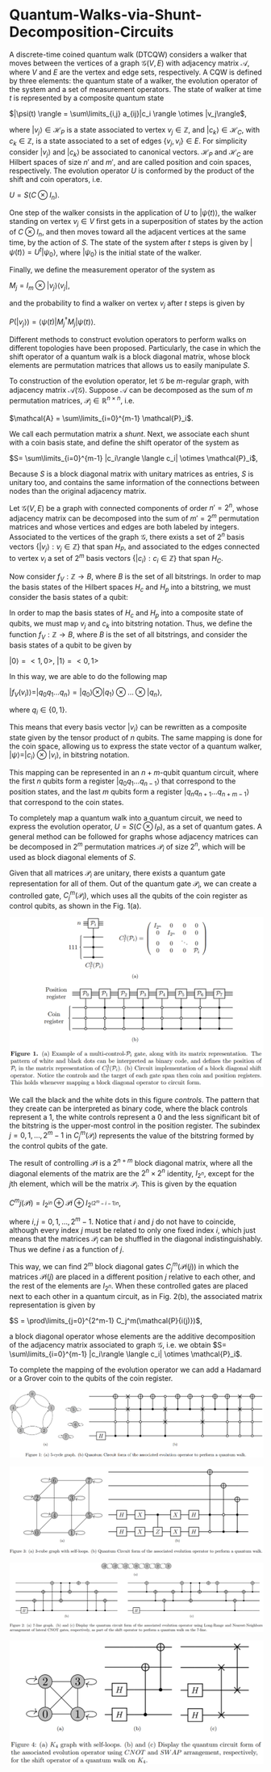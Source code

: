 # Quantum-Walks-via-Shunt-Decomposition-Circuits

A discrete-time coined quantum walk (DTCQW) considers a walker that moves between the vertices of a graph $\mathcal{G}(V,E)$ with adjacency matrix $\mathcal{A}$, where $V$ and $E$ are the vertex and edge sets, respectively. A CQW is defined by three elements: the quantum state of a walker, the evolution operator of the system and a set of measurement operators. The state of walker at time $t$ is represented by a composite quantum state 

$|\psi(t) \rangle = \sum\limits_{i,j} a_{ij}|c_i \rangle \otimes |v_j\rangle$,

where $|v_j\rangle \in \mathcal{H}_P$ is a state associated to vertex $v_j \in \mathbb{Z}$, and $|c_k\rangle \in \mathcal{H}_C$, with $c_k \in \mathbb{Z}$, is a state associated to a set of edges $\{v_j,v_i\} \in E$. For simplicity consider $|v_j\rangle$ and $|c_k\rangle$ be associated to canonical vectors. $\mathcal{H}_P$ and $\mathcal{H}_C$ are Hilbert spaces of size $n'$ and $m'$, and are called position and coin spaces, respectively. The evolution operator $U$ is conformed by the product of the shift and coin operators, i.e.

$U=S(C\otimes I_{n})$.

One step of the walker consists in the application of $U$ to $|\psi(t)\rangle$, the walker standing on vertex $v_j \in V$ first gets in a superposition of states by the action of $C\otimes I_{n}$, and then moves toward all the adjacent vertices at the same time, by the action of $S$. The state of the system after $t$ steps is given by $|\psi(t)\rangle = U^t |\psi_0 \rangle$, where $|\psi_0 \rangle$ is the initial state of the walker. 

Finally, we define the measurement operator of the system as 

$M_j = I_{m} \otimes |v_j\rangle \langle v_j|$,

and the probability to find a walker on vertex $v_j$ after $t$ steps is given by

$P(|v_j\rangle) = \langle \psi(t)|M_j^{\dagger}M_j|\psi(t) \rangle$.

Different methods to construct evolution operators to perform walks on different topologies have been proposed. Particularly, the case in which the shift operator of a quantum walk is a block diagonal matrix, whose block elements are permutation matrices that allows us to easily manipulate $S$.

To construction of the evolution operator, let $\mathcal{G}$ be $m$-regular graph, with adjacency matrix $\mathcal{A}(\mathcal{G})$. Suppose $\mathcal{A}$ can be decomposed as the sum of $m$ permutation matrices, $\mathcal{P}_i \in \mathbb{R}^{n \times n}$, i.e.

$\mathcal{A} = \sum\limits_{i=0}^{m-1} \mathcal{P}_i$.

We call each permutation matrix a $shunt$. Next, we associate each shunt with a coin basis state, and define the shift operator of the system as 

$S= \sum\limits_{i=0}^{m-1} |c_i\rangle \langle c_i| \otimes \mathcal{P}_i$,

Because $S$ is a block diagonal matrix with unitary matrices as entries, $S$ is unitary too, and contains the same information of the connections between nodes than the original adjacency matrix.


Let $\mathcal{G}(V,E)$ be a graph with connected components of order $n'=2^n$, whose adjacency matrix can be decomposed into the sum of $m'=2^m$ permutation matrices and whose vertices and edges are both labeled by integers. Associated to the vertices of the graph $\mathcal{G}$, there exists a set of $2^n$ basis vectors $\{|v_j \rangle: v_j \in \mathbb{Z}\}$ that span $H_P$, and associated to the edges connected to vertex $v_i$ a set of $2^m$ basis vectors $\{|c_i \rangle: c_i \in \mathbb{Z}\}$ that span $H_C$.

Now consider $f_V: \mathbb{Z} \rightarrow B$, where $B$ is the set of all bitstrings. In order to map the basis states of the Hilbert spaces $H_c$ and $H_p$ into a bitstring, we must consider the basis states of a qubit:


In order to map the basis states of $H_c$ and $H_p$ into a composite state of qubits, we must map $v_j$ and $c_k$ into bitstring notation. Thus, we define the function $f_V: \mathbb{Z} \rightarrow B$, where $B$ is the set of all bitstrings, and consider the basis states of a qubit to be given by

$|0\rangle = <1,0>$, $|1\rangle = <0,1>$

In this way, we are able to do the following map

$|f_V(v_i) \rangle = |q_0q_1\dots q_n\rangle = |q_0 \rangle \otimes |q_1 \rangle \otimes \dots \otimes |q_n\rangle$,

where $q_i \in \{0,1\}$.

This means that every basis vector $|v_i\rangle$ can be rewritten as a composite state given by the tensor product of $n$ qubits. The same mapping is done for the coin space, allowing us to express the state vector of a quantum walker, $|\psi \rangle = |c_i\rangle \otimes |v_i \rangle$, in bitstring notation. 

This mapping can be represented in an $n+m$-qubit quantum circuit, where the first $n$ qubits form a register $|q_0 q_1 \dots q_{n-1} \rangle$ that correspond to the position states, and the last $m$ qubits form a register $|q_{n} q_{n+1} \dots q_{n+m-1} \rangle$ that correspond to the coin states.

To completely map a quantum walk into a quantum circuit, we need to express the evolution operator, $U=S(C \otimes I_P)$, as a set of quantum gates. A general method can be followed for graphs whose adjacency matrices can be decomposed in $2^m$ permutation matrices $\mathcal{P}_i$ of size $2^n$, which will be used as block diagonal elements of $S$.


Given that all matrices $\mathcal{P}_i$ are unitary, there exists a quantum gate representation for all of them. Out of the quantum gate $\mathcal{P}_i$, we can create a controlled gate, $C^{m}_j(\mathcal{P}_i)$, which uses all the qubits of the coin register as control qubits, as shown in the Fig. 1(a).


![alt text](https://github.com/allanwing-qc/Quantum-Walks-via-Shunt-Decomposition-Circuits/blob/main/block_diagonal_to_circuit_github.png?raw=true)


We call the black and the white dots in this figure $controls$. The pattern that they create can be interpreted as binary code, where the black controls represent a 1, the white controls represent a 0 and the less significant bit of the bitstring is the upper-most control in the position register. The subindex $j = 0,1, \dots, 2^m-1$ in $C^{m}_j(\mathcal{P}_i)$ represents the value of the bitstring formed by the control qubits of the gate. 


The result of controlling $\mathcal{P}i$ is a $2^{n+m}$ block diagonal matrix, where all the diagonal elements of the matrix are the $2^n \times 2^n$ identity, $I_{2^n}$, except for the $j$th element, which will be the matrix $\mathcal{P}_i$. This is given by the equation

$C^{m}j(\mathcal{P}i) = I_{2^{in}} \oplus \mathcal{P}{i}\oplus I_{2^{(2^m-i-1)n}}$,

where $i,j = 0,1, \dots, 2^{m}-1$. Notice that $i$ and $j$ do not have to coincide, although every index $j$ must be related to only one fixed index $i$, which just means that the matrices $\mathcal{P}_i$ can be shuffled in the diagonal indistinguishably. Thus we define $i$ as a function of $j$.

This way, we can find $2^m$ block diagonal gates $C^m_j(\mathcal{P}{i(j)})$ in which the matrices $\mathcal{P}{i(j)}$ are placed in a different position $j$ relative to each other, and the rest of the elements are $I_{2^n}$. When these controlled gates are placed next to each other in a quantum circuit, as in Fig. 2(b), the associated matrix representation is given by

$S = \prod\limits_{j=0}^{2^m-1} C_j^m(\mathcal{P}{i(j)})$,

a block diagonal operator whose elements are the additive decomposition of the adjacency matrix associated to graph $\mathcal{G}$, i.e. we obtain $S= \sum\limits_{i=0}^{m-1} |c_i\rangle \langle c_i| \otimes \mathcal{P}_i$. 

To complete the mapping of the evolution operator we can add a Hadamard or a Grover coin to the qubits of the coin register.




![alt text](https://github.com/allanwing-qc/Quantum-Walks-via-Shunt-Decomposition-Circuits/blob/main/5-cycle_github.png?raw=true)


![alt text](https://github.com/allanwing-qc/Quantum-Walks-via-Shunt-Decomposition-Circuits/blob/main/3-cube_github.png?raw=true)


![alt text](https://github.com/allanwing-qc/Quantum-Walks-via-Shunt-Decomposition-Circuits/blob/main/7-line_github.png?raw=true)


![github-small](https://github.com/allanwing-qc/Quantum-Walks-via-Shunt-Decomposition-Circuits/blob/main/k4_github.png?raw=true )
